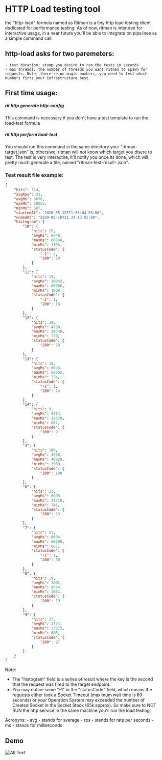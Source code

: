 # HTTP Load testing tool

the "http-load" formula named as Ritman is a tiny http load testing client dedicated for performance testing. As of now, ritman is intended for interactive usage, in a near future you'll be able to integrate on pipelines as a simple command call.

## http-load asks for two paremeters:
    - test duration; stamp you desire to ran the tests in seconds
    - max threads; the number of threads you want ritman to spawn for requests. Note, there're no magic numbers, you need to test which numbers firts your infrastructure best.

## First time usage:
##### rit http generate http-config
This command is necessary if you don't have a test template to run the load-test formula

##### rit http perform load-test
You should run this command in the same directory your "ritman-target.json" is, othersiwe, ritman will not know which target you disere to test.
The test is very interactire, it'll notify you once its done, which will pretty much generate a file, named "ritman-test-result-<timestamp>.json".

### Test result file example:
```json
{
	"hits": 314,
	"avgRps": 31,
	"avgMs": 5676,
	"maxMs": 60002,
	"minMs": 687,
	"startedAt": "2020-05-18T11:33:04-03:00",
	"endedAt": "2020-05-18T11:34:13-03:00",
	"histogram": {
		"10": {
			"hits": 22,
			"avgMs": 8748,
			"maxMs": 60000,
			"minMs": 1103,
			"statusCode": {
				"-1": 2,
				"200": 20
			}
		},
		"11": {
			"hits": 19,
			"avgMs": 10043,
			"maxMs": 60000,
			"minMs": 1009,
			"statusCode": {
				"-1": 1,
				"200": 18
			}
		},
		"12": {
			"hits": 29,
			"avgMs": 4799,
			"maxMs": 28349,
			"minMs": 779,
			"statusCode": {
				"200": 29
			}
		},
		"13": {
			"hits": 15,
			"avgMs": 6048,
			"maxMs": 60002,
			"minMs": 724,
			"statusCode": {
				"-1": 1,
				"200": 14
			}
		},
		"14": {
			"hits": 9,
			"avgMs": 4414,
			"maxMs": 12670,
			"minMs": 697,
			"statusCode": {
				"200": 9
			}
		},
		"4": {
			"hits": 100,
			"avgMs": 4788,
			"maxMs": 48020,
			"minMs": 1909,
			"statusCode": {
				"200": 100
			}
		},
		"6": {
			"hits": 23,
			"avgMs": 6903,
			"maxMs": 21718,
			"minMs": 741,
			"statusCode": {
				"200": 23
			}
		},
		"7": {
			"hits": 51,
			"avgMs": 6604,
			"maxMs": 60000,
			"minMs": 687,
			"statusCode": {
				"-1": 1,
				"200": 50
			}
		},
		"8": {
			"hits": 19,
			"avgMs": 2802,
			"maxMs": 8364,
			"minMs": 1061,
			"statusCode": {
				"200": 19
			}
		},
		"9": {
			"hits": 27,
			"avgMs": 3774,
			"maxMs": 23273,
			"minMs": 688,
			"statusCode": {
				"200": 27
			}
		}
	}
}
```
Note:
- The "histogram" field is a series of result where the key is the second that the request was fired to the target endpoint.
- You may notice some "-1" in the "statusCode" field, which means the requests either took a Socket Timeout (maximum wait time is 60 seconds) or your Operation System may exceeded the number of Created Socket in the Socket Stack (65k approx). So make sure to NOT RUN the http service in the same machine you'll run the load testing.

Acronyns:
    - avg - stands for average
    - rps - stands for rate per seconds
    - ms - stands for milliseconds

## Demo

![Alt Text](https://media3.giphy.com/media/KEIZsoInjvzmFUYCcL/giphy.gif)